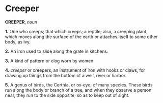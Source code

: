 # Creeper

**CREEPER**, _noun_

**1.** One who creeps; that which creeps; a reptile; also, a creeping plant, which moves along the surface of the earth or attaches itself to some other body, as ivy.

**2.** An iron used to slide along the grate in kitchens.

**3.** A kind of pattern or clog worn by women.

**4.** _creeper_ or creepers, an instrument of iron with hooks or claws, for drawing up things from the bottom of a well, river or harbor.

**5.** A genus of birds, the Certhia, or ox-eye, of many species. These birds run along the body or branch of a tree, and when they observe a person near, they run to the side opposite, so as to keep out of sight.